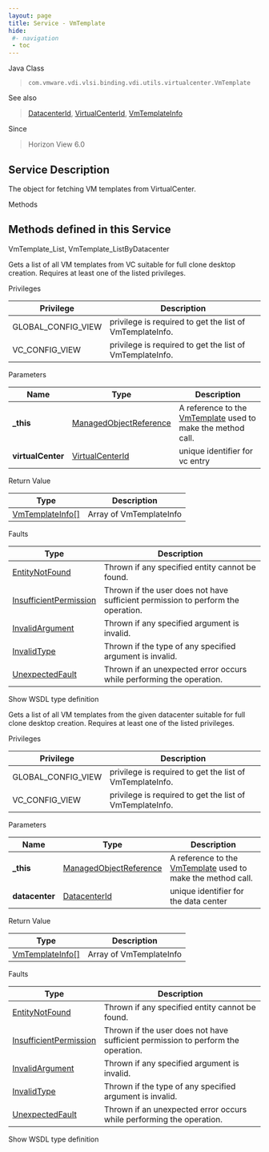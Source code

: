 ```yaml
---
layout: page
title: Service - VmTemplate
hide:
 #- navigation
 - toc
---
```


  
  
  



Java Class  
> `com.vmware.vdi.vlsi.binding.vdi.utils.virtualcenter.VmTemplate`

See also  
> [DatacenterId](vdi.entity.DatacenterId.md), [VirtualCenterId](vdi.entity.VirtualCenterId.md), [VmTemplateInfo](vdi.utils.virtualcenter.VmTemplate.VmTemplateInfo.md)

Since  
> Horizon View 6.0


  


## Service Description

The object for fetching VM templates from VirtualCenter. 

Methods

Methods defined in this Service   
---  
VmTemplate_List, VmTemplate_ListByDatacenter  
  



Gets a list of all VM templates from VC suitable for full clone desktop creation. Requires at least one of the listed privileges. 

Privileges 

Privilege |  Description   
---|---  
GLOBAL_CONFIG_VIEW|  privilege is required to get the list of VmTemplateInfo.   
VC_CONFIG_VIEW|  privilege is required to get the list of VmTemplateInfo.   
  


Parameters 

Name| Type| Description  
---|---|---  
**_this**| [ManagedObjectReference](vmodl.ManagedObjectReference.md)|  A reference to the [VmTemplate](vdi.utils.virtualcenter.VmTemplate.md) used to make the method call.   
**virtualCenter**| [VirtualCenterId](vdi.entity.VirtualCenterId.md)|  unique identifier for vc entry   
  
  


Return Value 

Type |  Description   
---|---  
[VmTemplateInfo[]](vdi.utils.virtualcenter.VmTemplate.VmTemplateInfo.md)| Array of VmTemplateInfo  
  


Faults 

Type |  Description   
---|---  
[EntityNotFound](vdi.fault.EntityNotFound.md)| Thrown if any specified entity cannot be found.  
[InsufficientPermission](vdi.fault.InsufficientPermission.md)| Thrown if the user does not have sufficient permission to perform the operation.  
[InvalidArgument](vdi.fault.InvalidArgument.md)| Thrown if any specified argument is invalid.  
[InvalidType](vdi.fault.InvalidType.md)| Thrown if the type of any specified argument is invalid.  
[UnexpectedFault](vdi.fault.UnexpectedFault.md)| Thrown if an unexpected error occurs while performing the operation.  
  
Show WSDL type definition

  
  
  



Gets a list of all VM templates from the given datacenter suitable for full clone desktop creation. Requires at least one of the listed privileges. 

Privileges 

Privilege |  Description   
---|---  
GLOBAL_CONFIG_VIEW|  privilege is required to get the list of VmTemplateInfo.   
VC_CONFIG_VIEW|  privilege is required to get the list of VmTemplateInfo.   
  


Parameters 

Name| Type| Description  
---|---|---  
**_this**| [ManagedObjectReference](vmodl.ManagedObjectReference.md)|  A reference to the [VmTemplate](vdi.utils.virtualcenter.VmTemplate.md) used to make the method call.   
**datacenter**| [DatacenterId](vdi.entity.DatacenterId.md)|  unique identifier for the data center   
  
  


Return Value 

Type |  Description   
---|---  
[VmTemplateInfo[]](vdi.utils.virtualcenter.VmTemplate.VmTemplateInfo.md)| Array of VmTemplateInfo  
  


Faults 

Type |  Description   
---|---  
[EntityNotFound](vdi.fault.EntityNotFound.md)| Thrown if any specified entity cannot be found.  
[InsufficientPermission](vdi.fault.InsufficientPermission.md)| Thrown if the user does not have sufficient permission to perform the operation.  
[InvalidArgument](vdi.fault.InvalidArgument.md)| Thrown if any specified argument is invalid.  
[InvalidType](vdi.fault.InvalidType.md)| Thrown if the type of any specified argument is invalid.  
[UnexpectedFault](vdi.fault.UnexpectedFault.md)| Thrown if an unexpected error occurs while performing the operation.  
  
Show WSDL type definition

  
  
  
  
  
  
  
